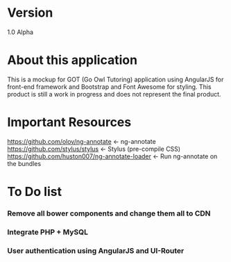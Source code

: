 # Version
1.0 Alpha

# About this application
This is a mockup for GOT (Go Owl Tutoring) application using AngularJS for front-end framework
and Bootstrap and Font Awesome for styling. This product is still a work in progress and does not represent
the final product.

# Important Resources
https://github.com/olov/ng-annotate <- ng-annotate
https://github.com/stylus/stylus <- Stylus (pre-compile CSS)
https://github.com/huston007/ng-annotate-loader <- Run ng-annotate on the bundles

# To Do list
### Remove all bower components and change them all to CDN
### Integrate PHP + MySQL
### User authentication using AngularJS and UI-Router
